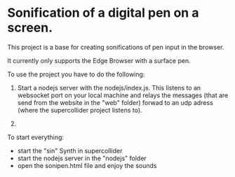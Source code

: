 # Sonification of a digital pen on a screen.

This project is a base for creating sonifications of pen input in the browser.

It currently only supports the Edge Browser with a surface pen.

 To use the project you have to do the following:

1. Start a nodejs server with the nodejs/index.js. This listens to an websocket port on your local machine and relays the messages (that are send from the website in the "web" folder) forwad to an udp adress (where the supercollider project listens to). 

2. 


To start everything:

- start the "sin" Synth in supercollider
- start the nodejs server in the "nodejs" folder
- open the sonipen.html file and enjoy the sounds